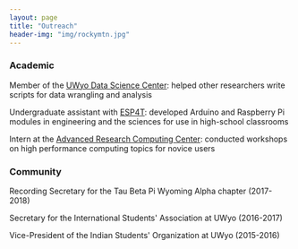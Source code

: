 ```yaml
---
layout: page
title: "Outreach"
header-img: "img/rockymtn.jpg"
---
```


### Academic

Member of the [UWyo Data Science Center](https://microcollaborative.atlassian.net/wiki/spaces/DSC/overview): helped other researchers write scripts for data wrangling and analysis

Undergraduate assistant with [ESP4T](http://www.uwyo.edu/esp4t/index.html): developed Arduino and Raspberry Pi modules in engineering and the sciences for use in high-school classrooms

Intern at the [Advanced Research Computing Center](https://www.uwyo.edu/arcc/): conducted workshops on high performance computing topics for novice users

### Community

Recording Secretary for the Tau Beta Pi Wyoming Alpha chapter (2017-2018)

Secretary for the International Students' Association at UWyo (2016-2017)

Vice-President of the Indian Students' Organization at UWyo (2015-2016)
